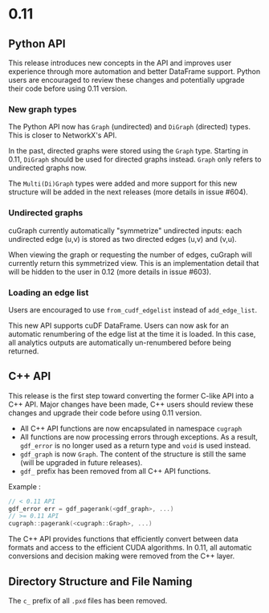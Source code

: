 # 0.11

## Python API

This release introduces new concepts in the API and improves user experience through more automation and better DataFrame support. Python users are encouraged to review these changes and potentially upgrade their code before using 0.11 version.

### New graph types
The Python API now has `Graph` (undirected) and `DiGraph` (directed) types. This is closer to NetworkX's API.

In the past, directed graphs were stored using the `Graph` type. 
Starting in 0.11, `DiGraph` should be used for directed graphs instead. `Graph` only refers to undirected graphs now.

The `Multi(Di)Graph` types were added and more support for this new structure will be added in the next releases (more details in issue #604).

### Undirected graphs
cuGraph currently automatically "symmetrize" undirected inputs: each undirected edge (u,v) is stored as two directed edges (u,v) and (v,u). 

When viewing the graph or requesting the number of edges, cuGraph will currently return this symmetrized view. 
This is an implementation detail that will be hidden to the user in 0.12 (more details in issue #603).  

### Loading an edge list
Users are encouraged to use `from_cudf_edgelist` instead of `add_edge_list`.

This new API supports cuDF DataFrame. Users can now ask for an automatic renumbering of the edge list at the time it is loaded. 
In this case, all analytics outputs are automatically un-renumbered before being returned.

## C++ API

This release is the first step toward converting the former C-like API into a C++ API. Major changes have been made, C++ users should review these changes and upgrade their code before using 0.11 version.

- All C++ API functions are now encapsulated in namespace `cugraph`
- All functions are now processing errors through exceptions. As a result, `gdf_error` is no longer used as a return type and `void` is used instead.
- `gdf_graph` is now `Graph`. The content of the structure is still the same (will be upgraded in future releases).
- `gdf_` prefix has been removed from all C++ API functions.

Example :
```c
// < 0.11 API 
gdf_error err = gdf_pagerank(<gdf_graph>, ...) 
// >= 0.11 API 
cugraph::pagerank(<cugraph::Graph>, ...) 
```

The C++ API provides functions that efficiently convert between data formats and access to the efficient CUDA algorithms.  In 0.11, all automatic conversions and decision making were removed from the C++ layer.


## Directory Structure and File Naming
The `c_` prefix of all `.pxd` files has been removed.
